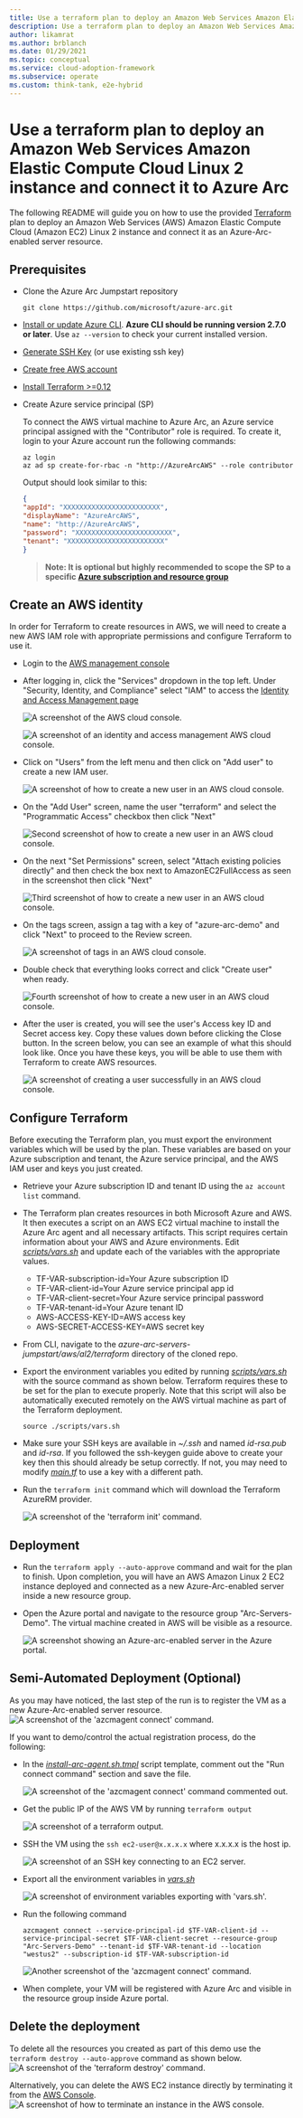 ```yaml
---
title: Use a terraform plan to deploy an Amazon Web Services Amazon Elastic Compute Cloud Linux 2 instance and connect it to Azure Arc
description: Use a terraform plan to deploy an Amazon Web Services Amazon Elastic Compute Cloud Linux 2 instance and connect it to Azure Arc.
author: likamrat
ms.author: brblanch
ms.date: 01/29/2021
ms.topic: conceptual
ms.service: cloud-adoption-framework
ms.subservice: operate
ms.custom: think-tank, e2e-hybrid
---
```


# Use a terraform plan to deploy an Amazon Web Services Amazon Elastic Compute Cloud Linux 2 instance and connect it to Azure Arc

The following README will guide you on how to use the provided [Terraform](https://www.terraform.io/) plan to deploy an Amazon Web Services (AWS) Amazon Elastic Compute Cloud (Amazon EC2) Linux 2 instance and connect it as an Azure-Arc-enabled server resource.

## Prerequisites

* Clone the Azure Arc Jumpstart repository

    ```console
    git clone https://github.com/microsoft/azure-arc.git
    ```

* [Install or update Azure CLI](https://docs.microsoft.com/cli/azure/install-azure-cli). **Azure CLI should be running version 2.7.0 or later**. Use ```az --version``` to check your current installed version.

* [Generate SSH Key](https://help.github.com/articles/generating-a-new-ssh-key-and-adding-it-to-the-ssh-agent/) (or use existing ssh key)

* [Create free AWS account](https://aws.amazon.com/premiumsupport/knowledge-center/create-and-activate-aws-account/)

* [Install Terraform >=0.12](https://learn.hashicorp.com/terraform/getting-started/install.html)

* Create Azure service principal (SP)

    To connect the AWS virtual machine to Azure Arc, an Azure service principal assigned with the "Contributor" role is required. To create it, login to your Azure account run the following commands:

    ```console
    az login
    az ad sp create-for-rbac -n "http://AzureArcAWS" --role contributor
    ```

    Output should look similar to this:

    ```json
    {
    "appId": "XXXXXXXXXXXXXXXXXXXXXXXX",
    "displayName": "AzureArcAWS",
    "name": "http://AzureArcAWS",
    "password": "XXXXXXXXXXXXXXXXXXXXXXXX",
    "tenant": "XXXXXXXXXXXXXXXXXXXXXXXX"
    }
    ```

    > **Note: It is optional but highly recommended to scope the SP to a specific [Azure subscription and resource group](https://docs.microsoft.com/cli/azure/ad/sp)**

## Create an AWS identity

In order for Terraform to create resources in AWS, we will need to create a new AWS IAM role with appropriate permissions and configure Terraform to use it.

* Login to the [AWS management console](https://console.aws.amazon.com)

* After logging in, click the "Services" dropdown in the top left. Under "Security, Identity, and Compliance" select "IAM" to access the [Identity and Access Management page](https://console.aws.amazon.com/iam/home)

    ![A screenshot of the AWS cloud console.](./img/aws-terraform-al2/al2-aws-console.png)

    ![A screenshot of an identity and access management AWS cloud console.](./img/aws-terraform-al2/al2-aws-iam.png)

* Click on "Users" from the left menu and then click on "Add user" to create a new IAM user.

    ![A screenshot of how to create a new user in an AWS cloud console.](./img/aws-terraform-al2/al2-new-user-1.png)

* On the "Add User" screen, name the user "terraform" and select the "Programmatic Access" checkbox then click "Next"

    ![Second screenshot of how to create a new user in an AWS cloud console.](./img/aws-terraform-al2/al2-new-user-2.png)

* On the next "Set Permissions" screen, select "Attach existing policies directly" and then check the box next to AmazonEC2FullAccess as seen in the screenshot then click "Next"

    ![Third screenshot of how to create a new user in an AWS cloud console.](./img/aws-terraform-al2/al2-new-user-3.png)

* On the tags screen, assign a tag with a key of "azure-arc-demo" and click "Next" to proceed to the Review screen.

    ![A screenshot of tags in an AWS cloud console.](./img/aws-terraform-al2/al2-tags.png)

* Double check that everything looks correct and click "Create user" when ready.

    ![Fourth screenshot of how to create a new user in an AWS cloud console.](./img/aws-terraform-al2/al2-new-user-4.png)

* After the user is created, you will see the user's Access key ID and Secret access key. Copy these values down before clicking the Close button. In the screen below, you can see an example of what this should look like. Once you have these keys, you will be able to use them with Terraform to create AWS resources.

    ![A screenshot of creating a user successfully in an AWS cloud console.](./img/aws-terraform-al2/al2-new-user-5.png)

## Configure Terraform

Before executing the Terraform plan, you must export the environment variables which will be used by the plan. These variables are based on your Azure subscription and tenant, the Azure service principal, and the AWS IAM user and keys you just created.

* Retrieve your Azure subscription ID and tenant ID using the ```az account list``` command.

* The Terraform plan creates resources in both Microsoft Azure and AWS. It then executes a script on an AWS EC2 virtual machine to install the Azure Arc agent and all necessary artifacts. This script requires certain information about your AWS and Azure environments. Edit [*scripts/vars.sh*](https://github.com/microsoft/azure-arc/blob/main/azure-arc-servers-jumpstart/aws/AL2/terraform/scripts/vars.sh) and update each of the variables with the appropriate values.

  * TF-VAR-subscription-id=Your Azure subscription ID
  * TF-VAR-client-id=Your Azure service principal app id
  * TF-VAR-client-secret=Your Azure service principal password
  * TF-VAR-tenant-id=Your Azure tenant ID
  * AWS-ACCESS-KEY-ID=AWS access key
  * AWS-SECRET-ACCESS-KEY=AWS secret key

* From CLI, navigate to the *azure-arc-servers-jumpstart/aws/al2/terraform* directory of the cloned repo.

* Export the environment variables you edited by running [*scripts/vars.sh*](https://github.com/microsoft/azure-arc/blob/main/azure-arc-servers-jumpstart/aws/AL2/terraform/scripts/vars.sh) with the source command as shown below. Terraform requires these to be set for the plan to execute properly. Note that this script will also be automatically executed remotely on the AWS virtual machine as part of the Terraform deployment.

    ```console
    source ./scripts/vars.sh
    ```

* Make sure your SSH keys are available in *~/.ssh* and named *id-rsa.pub* and *id-rsa*. If you followed the ssh-keygen guide above to create your key then this should already be setup correctly. If not, you may need to modify [*main.tf*](https://github.com/microsoft/azure-arc/blob/main/azure-arc-servers-jumpstart/aws/AL2/terraform/main.tf) to use a key with a different path.

* Run the ```terraform init``` command which will download the Terraform AzureRM provider.

    ![A screenshot of the 'terraform init' command.](./img/aws-terraform-al2/al2-terraform-init.png)

## Deployment

* Run the ```terraform apply --auto-approve``` command and wait for the plan to finish. Upon completion, you will have an AWS Amazon Linux 2 EC2 instance deployed and connected as a new Azure-Arc-enabled server inside a new resource group.

* Open the Azure portal and navigate to the resource group "Arc-Servers-Demo". The virtual machine created in AWS will be visible as a resource.

    ![A screenshot showing an Azure-arc-enabled server in the Azure portal.](./img/aws-terraform-al2/al2-server.png)

## Semi-Automated Deployment (Optional)

As you may have noticed, the last step of the run is to register the VM as a new Azure-Arc-enabled server resource.
    ![A screenshot of the 'azcmagent connect' command.](./img/aws-terraform-al2/al2-azcmagent.png)

If you want to demo/control the actual registration process, do the following:

* In the [*install-arc-agent.sh.tmpl*](https://github.com/microsoft/azure-arc/blob/main/azure-arc-servers-jumpstart/aws/AL2/terraform/scripts/install-arc-agent.sh.tmpl) script template, comment out the "Run connect command" section and save the file.

    ![A screenshot of the 'azcmagent connect' command commented out.](./img/aws-terraform-al2/al2-azcmagent-commented.png)

* Get the public IP of the AWS VM by running ```terraform output```

    ![A screenshot of a terraform output.](./img/aws-terraform-al2/al2-terraform-output.png)

* SSH the VM using the ```ssh ec2-user@x.x.x.x``` where x.x.x.x is the host ip.

    ![A screenshot of an SSH key connecting to an EC2 server.](./img/aws-terraform-al2/al2-ssh.png)

* Export all the environment variables in [*vars.sh*](https://github.com/microsoft/azure-arc/blob/main/azure-arc-servers-jumpstart/aws/AL2/terraform/scripts/vars.sh)

    ![A screenshot of environment variables exporting with 'vars.sh'.](./img/aws-terraform-al2/al2-export-variables.png)

* Run the following command

    ```console
    azcmagent connect --service-principal-id $TF-VAR-client-id --service-principal-secret $TF-VAR-client-secret --resource-group "Arc-Servers-Demo" --tenant-id $TF-VAR-tenant-id --location "westus2" --subscription-id $TF-VAR-subscription-id
    ```

    ![Another screenshot of the 'azcmagent connect' command.](./img/aws-terraform-al2/al2-azcmagent-2.png)

* When complete, your VM will be registered with Azure Arc and visible in the resource group inside Azure portal.

## Delete the deployment

To delete all the resources you created as part of this demo use the ```terraform destroy --auto-approve``` command as shown below.
    ![A screenshot of the 'terraform destroy' command.](./img/aws-terraform-al2/al2-terraform-destroy.png)

Alternatively, you can delete the AWS EC2 instance directly by terminating it from the [AWS Console](https://console.aws.amazon.com/ec2/v2/home).
    ![A screenshot of how to terminate an instance in the AWS console.](./img/aws-terraform-al2/al2-terminate.png)
